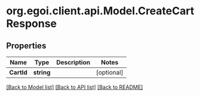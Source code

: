 # org.egoi.client.api.Model.CreateCartResponse
## Properties

Name | Type | Description | Notes
------------ | ------------- | ------------- | -------------
**CartId** | **string** |  | [optional] 

[[Back to Model list]](../README.md#documentation-for-models) [[Back to API list]](../README.md#documentation-for-api-endpoints) [[Back to README]](../README.md)

